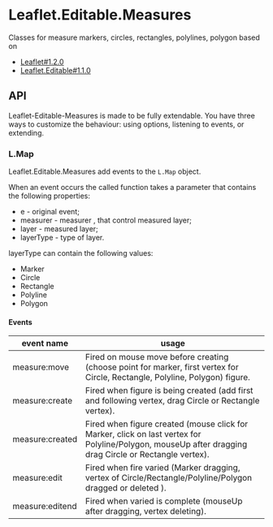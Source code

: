# Leaflet.Editable.Measures
Classes for measure markers, circles, rectangles, polylines, polygon  based on
* [Leaflet#1.2.0](http://leafletjs.com/reference-1.2.0.html)
* [Leaflet.Editable#1.1.0](https://github.com/Leaflet/Leaflet.Editable)


## API
Leaflet-Editable-Measures is made to be fully extendable. You have three ways to customize
the behaviour: using options, listening to events, or extending.

### L.Map
Leaflet.Editable.Measures add events to the `L.Map` object.

When an event occurs the called function takes a parameter that contains the following properties:
  * e - original event;
  * measurer - measurer , that control measured layer;
  * layer - measured layer;
  * layerType - type of layer.

layerType can contain the following values:
  * Marker
  * Circle
  * Rectangle
  * Polyline
  * Polygon

#### Events
| event name   |        usage                                                                                      |
|--------------|---------------------------------------------------------------------------------------------------|
| measure:move | Fired on mouse move before creating (choose point for marker, first vertex for Circle, Rectangle, Polyline, Polygon) figure. |
| measure:create | Fired when figure is being created (add first and following vertex, drag Circle or Rectangle vertex). |
| measure:created | Fired when figure created (mouse click for Marker, click on last vertex for Polyline/Polygon, mouseUp after dragging drag Circle or Rectangle vertex). |
| measure:edit | Fired when  fire varied (Marker dragging, vertex of Circle/Rectangle/Polyline/Polygon dragged or deleted ). |
| measure:editend | Fired when varied is complete (mouseUp after dragging, vertex deleting). |
